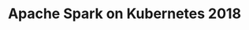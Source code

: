 ---
title: "Apache Spark on Kubernetes 2018"
description: "Have you ever wondered how to implement your own operator pattern for you service X in Kubernetes? You can learn this in this session and see an example of open-source project that does spawn Apache Spark clusters on Kubernetes and OpenShift following the pattern. You will leave this talk with a better understanding of how spark-on-k8s native scheduling mechanism can be leveraged and how you can wrap your own service into operator pattern not only in Go lang but also in Java. Let's make the data science more scalable in a cloud native fashion."
link: "https://www.openslava.sk/2018/#/program/ee9682f2-af51-49f5-9fde-99ca4c1e2ce6"
tags: ["spark", "OpenSlava", "openshift", "notebook"]
weight: 6
draft: false
---